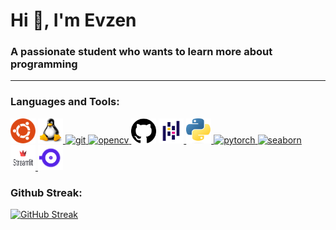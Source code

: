<h1 align="left">Hi 👋, I'm Evzen</h1>

<h3 align="left">A passionate student who wants to learn more about programming</h3>

---

<h3 align="left">Languages and Tools:</h3>
<p align="left">
<a>
<img src="./media/ubuntu_logo.png" width="40" height="40"/>
</a>
<a href="https://www.linux.org/" target="_blank" rel="noreferrer"> <img src="./media/linux_logo.png" width="40" height="40"/>
</a>
<a href="https://git-scm.com/" target="_blank" rel="noreferrer">
<img src="https://www.vectorlogo.zone/logos/git-scm/git-scm-icon.svg" alt="git" width="40" height="40"/>
</a>
<a href="https://opencv.org/" target="_blank" rel="noreferrer">
<img src="https://www.vectorlogo.zone/logos/opencv/opencv-icon.svg" alt="opencv" width="40" height="40"/>
</a>
<a>
<img src="./media/github_logo.png" width="40" height="40"/>
</a> 
<a href="https://pandas.pydata.org/" target="_blank" rel="noreferrer">
<img src="./media/pandas_logo.png" alt="pandas" width="40" height="40">
</a>
<a href="https://www.python.org" target="_blank" rel="noreferrer"> <img src="./media/python_logo.png" alt="python" width="40" height="40">
</a>
<a href="https://pytorch.org/" target="_blank" rel="noreferrer">
<img src="https://www.vectorlogo.zone/logos/pytorch/pytorch-icon.svg" alt="pytorch" width="40" height="40"/>
</a>
<a href="https://seaborn.pydata.org/" target="_blank" rel="noreferrer">
<img src="https://seaborn.pydata.org/_images/logo-mark-lightbg.svg" alt="seaborn" width="40" height="40"/>
</a>
<a href="https://streamlit.io/" target="_blank" rel="noreferrer">
<img src="./media/streamlit_logo.png"width="40" height="40"/>
</a>
<a href="https://www.luxonis.com/" target="_blank" rel="noreferrer">
<img src="./media/luxonis_logo.png"width="40" height="40"/>
</a>
</p>

### Github Streak:

[![GitHub Streak](https://streak-stats.demolab.com?user=Evzen-T&theme=dracula&hide_border=true&border_radius=5&date_format=j%20M%5B%20Y%5D&mode=weekly&fire=760000)](https://git.io/streak-stats)